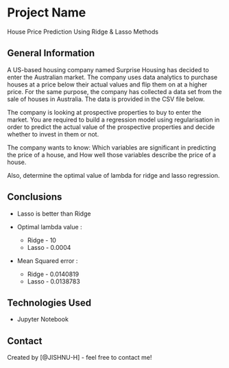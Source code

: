 # Project Name
House Price Prediction Using Ridge & Lasso Methods


## General Information
A US-based housing company named Surprise Housing has decided to enter the Australian market. The company uses data analytics to purchase houses at a price below their actual values and flip them on at a higher price. For the same purpose, the company has collected a data set from the sale of houses in Australia. The data is provided in the CSV file below.
 
The company is looking at prospective properties to buy to enter the market. You are required to build a regression model using regularisation in order to predict the actual value of the prospective properties and decide whether to invest in them or not.
 
The company wants to know:
Which variables are significant in predicting the price of a house, and
How well those variables describe the price of a house.
 
Also, determine the optimal value of lambda for ridge and lasso regression.


## Conclusions
- Lasso is better than Ridge

- Optimal lambda value :
    - Ridge - 10
    - Lasso - 0.0004
    
- Mean Squared error :
    - Ridge - 0.0140819
    - Lasso - 0.0138783



## Technologies Used
- Jupyter Notebook


## Contact
Created by [@JISHNU-H] - feel free to contact me!
